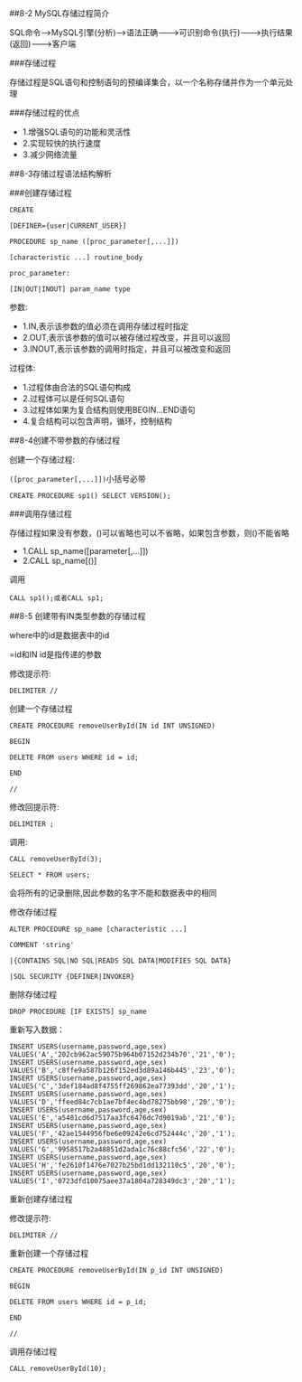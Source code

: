 ##8-2 MySQL存储过程简介

SQL命令-->MySQL引擎(分析)-->语法正确--->可识别命令(执行)--->执行结果(返回)--->客户端

###存储过程

存储过程是SQL语句和控制语句的预编译集合，以一个名称存储并作为一个单元处理

###存储过程的优点

- 1.增强SQL语句的功能和灵活性
- 2.实现较快的执行速度
- 3.减少网络流量

##8-3存储过程语法结构解析

###创建存储过程

    CREATE

    [DEFINER={user|CURRENT_USER}]

    PROCEDURE sp_name ([proc_parameter[,...]])

    [characteristic ...] routine_body

    proc_parameter:

    [IN|OUT|INOUT] param_name type


参数:

- 1.IN,表示该参数的值必须在调用存储过程时指定
- 2.OUT,表示该参数的值可以被存储过程改变，并且可以返回
- 3.INOUT,表示该参数的调用时指定，并且可以被改变和返回

过程体:

- 1.过程体由合法的SQL语句构成
- 2.过程体可以是任何SQL语句
- 3.过程体如果为复合结构则使用BEGIN...END语句
- 4.复合结构可以包含声明，循环，控制结构

##8-4创建不带参数的存储过程

创建一个存储过程:

`([proc_parameter[,...]])`小括号必带

    CREATE PROCEDURE sp1() SELECT VERSION();

###调用存储过程

存储过程如果没有参数，()可以省略也可以不省略，如果包含参数，则()不能省略

- 1.CALL sp_name([parameter[,...]])
- 2.CALL sp_name[()]

调用

    CALL sp1();或者CALL sp1;

##8-5 创建带有IN类型参数的存储过程

where中的id是数据表中的id

=id和IN id是指传递的参数

修改提示符:

    DELIMITER //

创建一个存储过程

    CREATE PROCEDURE removeUserById(IN id INT UNSIGNED)

    BEGIN

    DELETE FROM users WHERE id = id;

    END

    //

修改回提示符:

    DELIMITER ;

调用:

    CALL removeUserById(3);

    SELECT * FROM users;

会将所有的记录删除,因此参数的名字不能和数据表中的相同

修改存储过程

    ALTER PROCEDURE sp_name [characteristic ...] 

    COMMENT 'string'

    |{CONTAINS SQL|NO SQL|READS SQL DATA|MODIFIES SQL DATA}

    |SQL SECURITY {DEFINER|INVOKER}

删除存储过程

    DROP PROCEDURE [IF EXISTS] sp_name


重新写入数据：

    INSERT USERS(username,password,age,sex) VALUES('A','202cb962ac59075b964b07152d234b70','21','0');
    INSERT USERS(username,password,age,sex) VALUES('B','c8ffe9a587b126f152ed3d89a146b445','23','0');
    INSERT USERS(username,password,age,sex) VALUES('C','3def184ad8f4755ff269862ea77393dd','20','1');
    INSERT USERS(username,password,age,sex) VALUES('D','ffeed84c7cb1ae7bf4ec4bd78275bb98','20','0');
    INSERT USERS(username,password,age,sex) VALUES('E','a5481cd6d7517aa3fc6476dc7d9019ab','21','0');
    INSERT USERS(username,password,age,sex) VALUES('F','42ae1544956fbe6e09242e6cd752444c','20','1');
    INSERT USERS(username,password,age,sex) VALUES('G','9958517b2a48851d2ada1c76c88cfc56','22','0');
    INSERT USERS(username,password,age,sex) VALUES('H','fe2610f1476e7027b25bd1dd132110c5','20','0');
    INSERT USERS(username,password,age,sex) VALUES('I','0723dfd10075aee37a1804a728349dc3','20','1');

重新创建存储过程

修改提示符:

    DELIMITER //

重新创建一个存储过程

    CREATE PROCEDURE removeUserById(IN p_id INT UNSIGNED)

    BEGIN

    DELETE FROM users WHERE id = p_id;

    END

    //

调用存储过程

    CALL removeUserById(10);